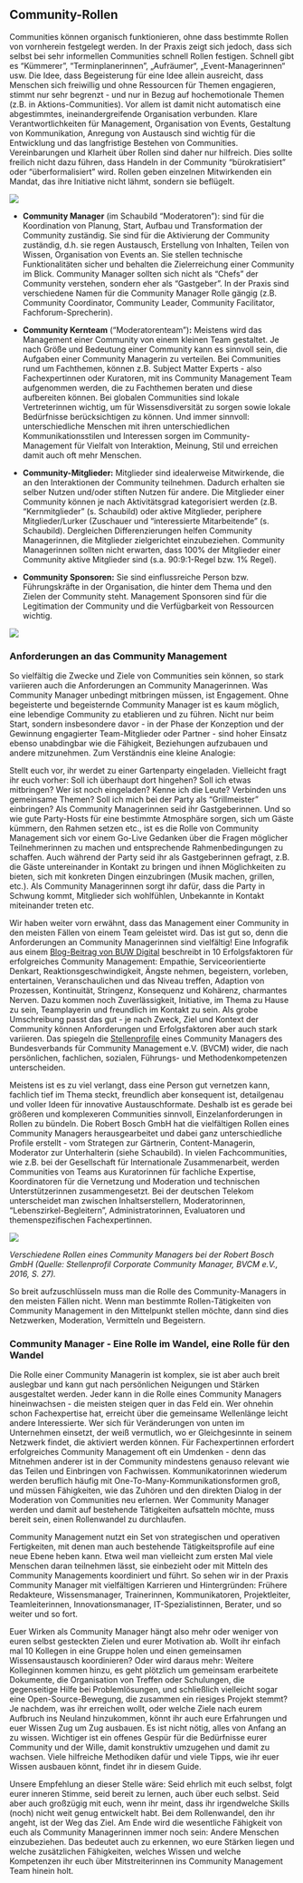 ## Community-Rollen

Communities können organisch funktionieren, ohne dass bestimmte Rollen
von vornherein festgelegt werden. In der Praxis zeigt sich jedoch, dass
sich selbst bei sehr informellen Communities schnell Rollen festigen.
Schnell gibt es “Kümmerer”, “Terminplanerinnen”, „Aufräumer“,
„Event-Managerinnen“ usw. Die Idee, dass Begeisterung für eine Idee
allein ausreicht, dass Menschen sich freiwillig und ohne Ressourcen für
Themen engagieren, stimmt nur sehr begrenzt - und nur in Bezug auf
hochemotionale Themen (z.B. in Aktions-Communities). Vor allem ist damit
nicht automatisch eine abgestimmtes, ineinandergreifende Organisation
verbunden. Klare Verantwortlichkeiten für Management, Organisation von
Events, Gestaltung von Kommunikation, Anregung von Austausch sind
wichtig für die Entwicklung und das langfristige Bestehen von
Communities. Vereinbarungen und Klarheit über Rollen sind daher nur
hilfreich. Dies sollte freilich nicht dazu führen, dass Handeln in der
Community “bürokratisiert” oder “überformalisiert” wird. Rollen geben
einzelnen Mitwirkenden ein Mandat, das ihre Initiative nicht lähmt,
sondern sie beflügelt.

![](images/CommunityRoles.png)

- **Community Manager** (im Schaubild “Moderatoren”): sind für die
  Koordination von Planung, Start, Aufbau und Transformation der
  Community zuständig. Sie sind für die Aktivierung der Community
  zuständig, d.h. sie regen Austausch, Erstellung von Inhalten, Teilen
  von Wissen, Organisation von Events an. Sie stellen technische
  Funktionalitäten sicher und behalten die Zielerreichung einer
  Community im Blick. Community Manager sollten sich nicht als “Chefs”
  der Community verstehen, sondern eher als “Gastgeber”. In der Praxis
  sind verschiedene Namen für die Community Manager Rolle gängig (z.B.
  Community Coordinator, Community Leader, Community Facilitator,
  Fachforum-Sprecherin).

- **Community Kernteam** (“Moderatorenteam”)**:** Meistens wird das
  Management einer Community von einem kleinen Team gestaltet. Je nach
  Größe und Bedeutung einer Community kann es sinnvoll sein, die
  Aufgaben einer Community Managerin zu verteilen. Bei Communities
  rund um Fachthemen, können z.B. Subject Matter Experts - also
  Fachexpertinnen oder Kuratoren, mit ins Community Management Team
  aufgenommen werden, die zu Fachthemen beraten und diese aufbereiten
  können. Bei globalen Communities sind lokale Vertreterinnen wichtig,
  um für Wissensdiversität zu sorgen sowie lokale Bedürfnisse
  berücksichtigen zu können. Und immer sinnvoll: unterschiedliche
  Menschen mit ihren unterschiedlichen Kommunikationsstilen und
  Interessen sorgen im Community-Management für Vielfalt von
  Interaktion, Meinung, Stil und erreichen damit auch oft mehr
  Menschen.

- **Community-Mitglieder:** Mitglieder sind idealerweise Mitwirkende,
  die an den Interaktionen der Community teilnehmen. Dadurch erhalten
  sie selber Nutzen und/oder stiften Nutzen für andere. Die Mitglieder
  einer Community können je nach Aktivitätsgrad kategorisiert werden
  (z.B. “Kernmitglieder” (s. Schaubild) oder aktive Mitglieder,
  periphere Mitglieder/Lurker (Zuschauer und “interessierte
  Mitarbeitende” (s. Schaubild). Dergleichen Differenzierungen helfen
  Community Managerinnen, die Mitglieder zielgerichtet einzubeziehen.
  Community Managerinnen sollten nicht erwarten, dass 100% der
  Mitglieder einer Community aktive Mitglieder sind (s.a. 90:9:1-Regel
  bzw. 1% Regel).

- **Community Sponsoren:** Sie sind einflussreiche Person bzw.
  Führungskräfte in der Organisation, die hinter dem Thema und den
  Zielen der Community steht. Management Sponsoren sind für die
  Legitimation der Community und die Verfügbarkeit von Ressourcen
  wichtig.

![](images/Community_Rollen.png)

### Anforderungen an das Community Management

So vielfältig die Zwecke und Ziele von Communities sein können, so stark
variieren auch die Anforderungen an Community Managerinnen. Was
Community Manager unbedingt mitbringen müssen, ist Engagement. Ohne
begeisterte und begeisternde Community Manager ist es kaum möglich, eine
lebendige Community zu etablieren und zu führen. Nicht nur beim Start,
sondern insbesondere davor - in der Phase der Konzeption und der
Gewinnung engagierter Team-Mitglieder oder Partner - sind hoher Einsatz
ebenso unabdingbar wie die Fähigkeit, Beziehungen aufzubauen und andere
mitzunehmen. Zum Verständnis eine kleine Analogie:

Stellt euch vor, ihr werdet zu einer Gartenparty eingeladen. Vielleicht
fragt ihr euch vorher: Soll ich überhaupt dort hingehen? Soll ich etwas
mitbringen? Wer ist noch eingeladen? Kenne ich die Leute? Verbinden uns
gemeinsame Themen? Soll ich mich bei der Party als “Grillmeister”
einbringen? Als Community Managerinnen seid ihr Gastgeberinnen. Und so
wie gute Party-Hosts für eine bestimmte Atmosphäre sorgen, sich um Gäste
kümmern, den Rahmen setzen etc., ist es die Rolle von Community
Management sich vor einem Go-Live Gedanken über die Fragen möglicher
Teilnehmerinnen zu machen und entsprechende Rahmenbedingungen zu
schaffen. Auch während der Party seid ihr als Gastgeberinnen gefragt,
z.B. die Gäste untereinander in Kontakt zu bringen und ihnen
Möglichkeiten zu bieten, sich mit konkreten Dingen einzubringen (Musik
machen, grillen, etc.). Als Community Managerinnen sorgt ihr dafür, dass
die Party in Schwung kommt, Mitglieder sich wohlfühlen, Unbekannte in
Kontakt miteinander treten etc.

Wir haben weiter vorn erwähnt, dass das Management einer Community in
den meisten Fällen von einem Team geleistet wird. Das ist gut so, denn
die Anforderungen an Community Managerinnen sind vielfältig! Eine
Infografik aus einem [Blog-Beitrag von BUW Digital](https://www.tixxt.com/de/infografik-der-buw-corporate-community-management/)
beschreibt in 10 Erfolgsfaktoren für erfolgreiches Community Management:
Empathie, Serviceorientierte Denkart, Reaktionsgeschwindigkeit, Ängste
nehmen, begeistern, vorleben, entertainen, Veranschaulichen und das
Niveau treffen, Adaption von Prozessen, Kontinuität, Stringenz,
Konsequenz und Kohärenz, charmantes Nerven. Dazu kommen noch
Zuverlässigkeit, Initiative, im Thema zu Hause zu sein, Teamplayerin und
freundlich im Kontakt zu sein. Als grobe Umschreibung passt das gut - je
nach Zweck, Ziel und Kontext der Community können Anforderungen und
Erfolgsfaktoren aber auch stark variieren. Das spiegeln die
[Stellenprofile](https://www.bvcm.org/2016/08/corporate-community-manager-stellenprofil-fuer-arbeitnehmer-und-arbeitgeber/#download) eines Community Managers des Bundesverbands für
Community Management e.V. (BVCM) wider, die nach persönlichen,
fachlichen, sozialen, Führungs- und Methodenkompetenzen unterscheiden.

Meistens ist es zu viel verlangt, dass eine Person gut vernetzen kann,
fachlich tief im Thema steckt, freundlich aber konsequent ist,
detailgenau und voller Ideen für innovative Austauschformate. Deshalb
ist es gerade bei größeren und komplexeren Communities sinnvoll,
Einzelanforderungen in Rollen zu bündeln. Die Robert Bosch GmbH hat die
vielfältigen Rollen eines Community Managers herausgearbeitet und dabei
ganz unterschiedliche Profile erstellt - vom Strategen zur Gärtnerin,
Content-Managerin, Moderator zur Unterhalterin (siehe Schaubild). In
vielen Fachcommunities, wie z.B. bei der Gesellschaft für Internationale
Zusammenarbeit, werden Communities von Teams aus Kuratorinnen für
fachliche Expertise, Koordinatoren für die Vernetzung und Moderation und
technischen Unterstützerinnen zusammengesetzt. Bei der deutschen Telekom
unterscheidet man zwischen Inhaltserstellern, Moderatorinnen,
“Lebenszirkel-Begleitern”, Administratorinnen, Evaluatoren und
themenspezifischen Fachexpertinnen.

![](images/RolesOfCommunityMgr.png)

*Verschiedene Rollen eines Community Managers bei der Robert Bosch GmbH
(Quelle: Stellenprofil Corporate Community Manager, BVCM e.V., 2016, S.
27).*

So breit aufzuschlüsseln muss man die Rolle des Community-Managers in
den meisten Fällen nicht. Wenn man bestimmte Rollen-Tätigkeiten von
Community Management in den Mittelpunkt stellen möchte, dann sind dies
Netzwerken, Moderation, Vermitteln und Begeistern.

### Community Manager - Eine Rolle im Wandel, eine Rolle für den Wandel

Die Rolle einer Community Managerin ist komplex, sie ist aber auch breit
auslegbar und kann gut nach persönlichen Neigungen und Stärken
ausgestaltet werden. Jeder kann in die Rolle eines Community Managers
hineinwachsen - die meisten steigen quer in das Feld ein. Wer ohnehin
schon Fachexpertise hat, erreicht über die gemeinsame Wellenlänge leicht
andere Interessierte. Wer sich für Veränderungen von unten im
Unternehmen einsetzt, der weiß vermutlich, wo er Gleichgesinnte in
seinem Netzwerk findet, die aktiviert werden können. Für Fachexpertinnen
erfordert erfolgreiches Community Management oft ein Umdenken - denn das
Mitnehmen anderer ist in der Community mindestens genauso relevant wie
das Teilen und Einbringen von Fachwissen. Kommunikatorinnen wiederum
werden beruflich häufig mit One-To-Many-Kommunikationsformen groß, und
müssen Fähigkeiten, wie das Zuhören und den direkten Dialog in der
Moderation von Communities neu erlernen. Wer Community Manager werden
und damit auf bestehende Tätigkeiten aufsatteln möchte, muss bereit
sein, einen Rollenwandel zu durchlaufen.

Community Management nutzt ein Set von strategischen und operativen
Fertigkeiten, mit denen man auch bestehende Tätigkeitsprofile auf eine
neue Ebene heben kann. Etwa weil man vielleicht zum ersten Mal viele
Menschen daran teilnehmen lässt, sie einbezieht oder mit Mitteln des
Community Managements koordiniert und führt. So sehen wir in der Praxis
Community Manager mit vielfältigen Karrieren und Hintergründen: Frühere
Redakteure, Wissensmanager, Trainerinnen, Kommunikatoren, Projektleiter,
Teamleiterinnen, Innovationsmanager, IT-Spezialistinnen, Berater, und so
weiter und so fort.

Euer Wirken als Community Manager hängt also mehr oder weniger von euren
selbst gesteckten Zielen und eurer Motivation ab. Wollt ihr einfach mal
10 Kollegen in eine Gruppe holen und einen gemeinsamen Wissensaustausch
koordinieren? Oder wird daraus mehr: Weitere Kolleginnen kommen hinzu,
es geht plötzlich um gemeinsam erarbeitete Dokumente, die Organisation
von Treffen oder Schulungen, die gegenseitige Hilfe bei Problemlösungen,
und schließlich vielleicht sogar eine Open-Source-Bewegung, die zusammen
ein riesiges Projekt stemmt? Je nachdem, was ihr erreichen wollt, oder
welche Ziele nach eurem Aufbruch ins Neuland hinzukommen, könnt ihr auch
eure Erfahrungen und euer Wissen Zug um Zug ausbauen. Es ist nicht
nötig, alles von Anfang an zu wissen. Wichtiger ist ein offenes Gespür
für die Bedürfnisse eurer Community und der Wille, damit konstruktiv
umzugehen und damit zu wachsen. Viele hilfreiche Methodiken dafür und
viele Tipps, wie ihr euer Wissen ausbauen könnt, findet ihr in diesem
Guide.

Unsere Empfehlung an dieser Stelle wäre: Seid ehrlich mit euch selbst,
folgt eurer inneren Stimme, seid bereit zu lernen, auch über euch
selbst. Seid aber auch großzügig mit euch, wenn ihr meint, dass ihr
irgendwelche Skills (noch) nicht weit genug entwickelt habt. Bei dem
Rollenwandel, den ihr angeht, ist der Weg das Ziel. Am Ende wird die
wesentliche Fähigkeit von euch als Community Managerinnen immer noch
sein: Andere Menschen einzubeziehen. Das bedeutet auch zu erkennen, wo
eure Stärken liegen und welche zusätzlichen Fähigkeiten, welches Wissen
und welche Kompetenzen ihr euch über Mitstreiterinnen ins Community
Management Team hinein holt.